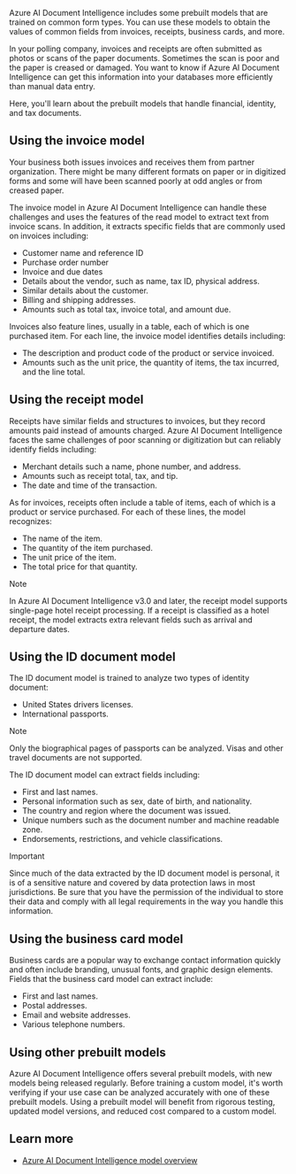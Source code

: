 Azure AI Document Intelligence includes some prebuilt models that are trained on common form types. You can use these models to obtain the values of common fields from invoices, receipts, business cards, and more.

In your polling company, invoices and receipts are often submitted as photos or scans of the paper documents. Sometimes the scan is poor and the paper is creased or damaged. You want to know if Azure AI Document Intelligence can get this information into your databases more efficiently than manual data entry.

Here, you'll learn about the prebuilt models that handle financial, identity, and tax documents.

## Using the invoice model

Your business both issues invoices and receives them from partner organization. There might be many different formats on paper or in digitized forms and some will have been scanned poorly at odd angles or from creased paper. 

The invoice model in Azure AI Document Intelligence can handle these challenges and uses the features of the read model to extract text from invoice scans. In addition, it extracts specific fields that are commonly used on invoices including:

- Customer name and reference ID
- Purchase order number
- Invoice and due dates
- Details about the vendor, such as name, tax ID, physical address.
- Similar details about the customer.
- Billing and shipping addresses.
- Amounts such as total tax, invoice total, and amount due.

Invoices also feature lines, usually in a table, each of which is one purchased item. For each line, the invoice model identifies details including:

- The description and product code of the product or service invoiced.
- Amounts such as the unit price, the quantity of items, the tax incurred, and the line total.

## Using the receipt model

Receipts have similar fields and structures to invoices, but they record amounts paid instead of amounts charged. Azure AI Document Intelligence faces the same challenges of poor scanning or digitization but can reliably identify fields including:

- Merchant details such a name, phone number, and address.
- Amounts such as receipt total, tax, and tip.
- The date and time of the transaction.

As for invoices, receipts often include a table of items, each of which is a product or service purchased. For each of these lines, the model recognizes:

- The name of the item.
- The quantity of the item purchased.
- The unit price of the item.
- The total price for that quantity.

> [!NOTE]
> In Azure AI Document Intelligence v3.0 and later, the receipt model supports single-page hotel receipt processing. If a receipt is classified as a hotel receipt, the model extracts extra relevant fields such as arrival and departure dates.

## Using the ID document model

The ID document model is trained to analyze two types of identity document:

- United States drivers licenses.
- International passports. 

> [!NOTE]
> Only the biographical pages of passports can be analyzed. Visas and other travel documents are not supported.

The ID document model can extract fields including:

- First and last names.
- Personal information such as sex, date of birth, and nationality.
- The country and region where the document was issued.
- Unique numbers such as the document number and machine readable zone.
- Endorsements, restrictions, and vehicle classifications.

> [!IMPORTANT]
> Since much of the data extracted by the ID document model is personal, it is of a sensitive nature and covered by data protection laws in most jurisdictions. Be sure that you have the permission of the individual to store their data and comply with all legal requirements in the way you handle this information.

## Using the business card model

Business cards are a popular way to exchange contact information quickly and often include branding, unusual fonts, and graphic design elements. Fields that the business card model can extract include:

- First and last names.
- Postal addresses.
- Email and website addresses.
- Various telephone numbers.

## Using other prebuilt models

Azure AI Document Intelligence offers several prebuilt models, with new models being released regularly. Before training a custom model, it's worth verifying if your use case can be analyzed accurately with one of these prebuilt models. Using a prebuilt model will benefit from rigorous testing, updated model versions, and reduced cost compared to a custom model.

## Learn more

- [Azure AI Document Intelligence model overview](/azure/ai-services/document-intelligence/concept-model-overview)
